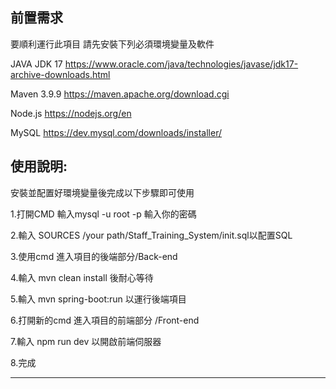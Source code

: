 前置需求
----------------------------------------------------------------------------------------------------------------
要順利運行此項目 請先安裝下列必須環境變量及軟件

JAVA JDK 17 https://www.oracle.com/java/technologies/javase/jdk17-archive-downloads.html

Maven 3.9.9 https://maven.apache.org/download.cgi

Node.js https://nodejs.org/en

MySQL https://dev.mysql.com/downloads/installer/


使用說明:
----------------------------------------------------------------------------------------------------------------
安裝並配置好環境變量後完成以下步驟即可使用

1.打開CMD 輸入mysql -u root -p 輸入你的密碼

2.輸入 SOURCES /your path/Staff_Training_System/init.sql以配置SQL

3.使用cmd 進入項目的後端部分/Back-end

4.輸入 mvn clean install 後耐心等待

5.輸入 mvn spring-boot:run 以運行後端項目

6.打開新的cmd 進入項目的前端部分 /Front-end

7.輸入 npm run dev 以開啟前端伺服器

8.完成

----------------------------------------------------------------------------------------------------------------



